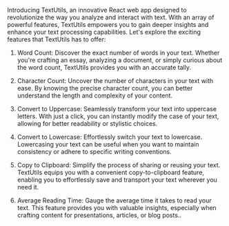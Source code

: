 Introducing TextUtils, an innovative React web app designed to revolutionize the way you analyze and interact with text. With an array of powerful features, TextUtils empowers you to gain deeper insights and enhance your text processing capabilities. Let's explore the exciting features that TextUtils has to offer:

1) Word Count: Discover the exact number of words in your text. Whether you're crafting an essay, analyzing a document, or simply curious about the word count, TextUtils provides you with an accurate tally.

2) Character Count: Uncover the number of characters in your text with ease. By knowing the precise character count, you can better understand the length and complexity of your content.

3) Convert to Uppercase: Seamlessly transform your text into uppercase letters. With just a click, you can instantly modify the case of your text, allowing for better readability or stylistic choices.

4) Convert to Lowercase: Effortlessly switch your text to lowercase. Lowercasing your text can be useful when you want to maintain consistency or adhere to specific writing conventions.

5) Copy to Clipboard: Simplify the process of sharing or reusing your text. TextUtils equips you with a convenient copy-to-clipboard feature, enabling you to effortlessly save and transport your text wherever you need it.

6) Average Reading Time: Gauge the average time it takes to read your text. This feature provides you with valuable insights, especially when crafting content for presentations, articles, or blog posts..